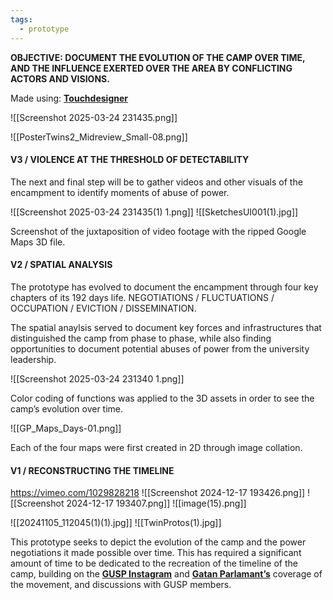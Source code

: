 ```yaml
---
tags:
  - prototype
---
```


**OBJECTIVE:
DOCUMENT THE EVOLUTION OF THE CAMP OVER TIME, AND THE INFLUENCE EXERTED OVER THE AREA BY CONFLICTING ACTORS AND VISIONS.**

Made using: [**Touchdesigner**](https://derivative.ca/)

![[Screenshot 2025-03-24 231435.png]]

![[PosterTwins2_Midreview_Small-08.png]]



#### V3 / VIOLENCE AT THE THRESHOLD OF DETECTABILITY

The next and final step will be to gather videos and other visuals of the encampment to identify moments of abuse of power.

![[Screenshot 2025-03-24 231435(1) 1.png]]
![[SketchesUI001(1).jpg]]

Screenshot of the juxtaposition of video footage with the ripped Google Maps 3D file.



#### V2 / SPATIAL ANALYSIS

The prototype has evolved to document the encampment through four key chapters of its 192 days life. NEGOTIATIONS / FLUCTUATIONS / OCCUPATION / EVICTION / DISSEMINATION.

The spatial anaylsis served to document key forces and infrastructures that distinguished the camp from phase to phase, while also finding opportunities to document potential abuses of power from the university leadership.

![[Screenshot 2025-03-24 231340 1.png]]

Color coding of functions was applied to the 3D assets in order to see the camp’s evolution over time.

![[GP_Maps_Days-01.png]]

Each of the four maps were first created in 2D through image collation.

#### V1 / RECONSTRUCTING THE TIMELINE

https://vimeo.com/1029828218
![[Screenshot 2024-12-17 193426.png]]
![[Screenshot 2024-12-17 193407.png]]
![[image(15).png]]

![[20241105_112045(1)(1).jpg]]
![[TwinProtos(1).jpg]]

This prototype seeks to depict the evolution of the camp and the power negotiations it made possible over time. This has required a significant amount of time to be dedicated to the recreation of the timeline of the camp, building on the [**GUSP Instagram**](https://www.instagram.com/gustudentsforpalestine/) and [**Gatan Parlamant’s**](https://www.youtube.com/@GatansParlament) coverage of the movement, and discussions with GUSP members.

